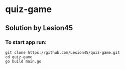 # quiz-game
## Solution by Lesion45
### To start app run:
```
git clone https://github.com/Lesion45/quiz-game.git
cd quiz-game
go build main.go
```
